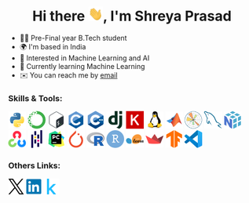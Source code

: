 <h1 align="center">Hi there <img src="https://raw.githubusercontent.com/ABSphreak/ABSphreak/master/gifs/Hi.gif" width="30">, I'm Shreya Prasad</h1>

- 👨‍💻 Pre-Final year B.Tech student
- 🌍 I'm based in India
- 🚀 Interested in Machine Learning and AI
- 🧠 Currently learning Machine Learning
- ✉️ You can reach me by [email](mailto:sp12554647@gmail.com)

<h3 align="left">Skills & Tools:</h3>
<p align="left">
<a href="https://www.python.org/" target="_blank" rel="noreferrer"><img src="https://raw.githubusercontent.com/devicons/devicon/6910f0503efdd315c8f9b858234310c06e04d9c0/icons/python/python-original.svg" width="36" height="36" alt="Python" /></a>
<a href="https://www.anaconda.com/" target="_blank" rel="noreferrer"><img src="https://raw.githubusercontent.com/devicons/devicon/6910f0503efdd315c8f9b858234310c06e04d9c0/icons/anaconda/anaconda-original.svg" width="36" height="36" alt="Anaconda" /></a>
<a href="https://www.gnu.org/software/bash/" target="_blank" rel="noreferrer"><img src="https://raw.githubusercontent.com/devicons/devicon/6910f0503efdd315c8f9b858234310c06e04d9c0/icons/bash/bash-original.svg" width="36" height="36" alt="Bash" /></a>
<a href="https://devdocs.io/c/" target="_blank" rel="noreferrer"><img src="https://raw.githubusercontent.com/devicons/devicon/6910f0503efdd315c8f9b858234310c06e04d9c0/icons/c/c-original.svg" width="36" height="36" alt="C" /></a>
<a href="https://devdocs.io/cpp/" target="_blank" rel="noreferrer"><img src="https://raw.githubusercontent.com/devicons/devicon/6910f0503efdd315c8f9b858234310c06e04d9c0/icons/cplusplus/cplusplus-original.svg" width="36" height="36" alt="C++" /></a>
<a href="https://www.djangoproject.com/" target="_blank" rel="noreferrer"><img src="https://raw.githubusercontent.com/devicons/devicon/6910f0503efdd315c8f9b858234310c06e04d9c0/icons/django/django-plain.svg" width="36" height="36" alt="Django" /></a>
<a href="https://keras.io/" target="_blank" rel="noreferrer"><img src="https://raw.githubusercontent.com/devicons/devicon/6910f0503efdd315c8f9b858234310c06e04d9c0/icons/keras/keras-original.svg" width="36" height="36" alt="Keras" /></a>
<a href="https://www.linux.org/" target="_blank" rel="noreferrer"><img src="https://raw.githubusercontent.com/devicons/devicon/6910f0503efdd315c8f9b858234310c06e04d9c0/icons/linux/linux-original.svg" width="36" height="36" alt="Linux" /></a>
<a href="https://in.mathworks.com/products/matlab.html" target="_blank" rel="noreferrer"><img src="https://raw.githubusercontent.com/devicons/devicon/6910f0503efdd315c8f9b858234310c06e04d9c0/icons/matlab/matlab-original.svg" width="36" height="36" alt="Matlab" /></a>
<a href="https://matplotlib.org/" target="_blank" rel="noreferrer"><img src="https://raw.githubusercontent.com/devicons/devicon/6910f0503efdd315c8f9b858234310c06e04d9c0/icons/matplotlib/matplotlib-original.svg" width="36" height="36" alt="Matplotlib" /></a>
<a href="https://www.mysql.com/" target="_blank" rel="noreferrer"><img src="https://raw.githubusercontent.com/devicons/devicon/6910f0503efdd315c8f9b858234310c06e04d9c0/icons/mysql/mysql-original.svg" width="36" height="36" alt="MuSQL" /></a>
<a href="https://numpy.org/" target="_blank" rel="noreferrer"><img src="https://raw.githubusercontent.com/devicons/devicon/6910f0503efdd315c8f9b858234310c06e04d9c0/icons/numpy/numpy-original.svg" width="36" height="36" alt="Numpy" /></a> 
<a href="https://opencv.org/" target="_blank" rel="noreferrer"><img src="https://raw.githubusercontent.com/devicons/devicon/6910f0503efdd315c8f9b858234310c06e04d9c0/icons/opencv/opencv-original.svg" width="36" height="36" alt="OpenCV" /></a>
<a href="https://pandas.pydata.org/" target="_blank" rel="noreferrer"><img src="https://raw.githubusercontent.com/devicons/devicon/6910f0503efdd315c8f9b858234310c06e04d9c0/icons/pandas/pandas-original.svg" width="36" height="36" alt="Pandas" /></a>
<a href="https://www.jetbrains.com/pycharm/" target="_blank" rel="noreferrer"><img src="https://raw.githubusercontent.com/devicons/devicon/6910f0503efdd315c8f9b858234310c06e04d9c0/icons/pycharm/pycharm-original.svg" width="36" height="36" alt="Pycharm" /></a>
<a href="https://pytorch.org/" target="_blank" rel="noreferrer"><img src="https://raw.githubusercontent.com/devicons/devicon/6910f0503efdd315c8f9b858234310c06e04d9c0/icons/pytorch/pytorch-original.svg" width="36" height="36" alt="PyTorch" /></a>
<a href="https://www.r-project.org/other-docs.html" target="_blank" rel="noreferrer"><img src="https://raw.githubusercontent.com/devicons/devicon/6910f0503efdd315c8f9b858234310c06e04d9c0/icons/r/r-original.svg" width="36" height="36" alt="R" /></a>
<a href="https://posit.co/downloads/" target="_blank" rel="noreferrer"><img src="https://raw.githubusercontent.com/devicons/devicon/6910f0503efdd315c8f9b858234310c06e04d9c0/icons/rstudio/rstudio-original.svg" width="36" height="36" alt="RStudio" /></a>
<a href="https://scikit-learn.org/stable/" target="_blank" rel="noreferrer"><img src="https://raw.githubusercontent.com/devicons/devicon/6910f0503efdd315c8f9b858234310c06e04d9c0/icons/scikitlearn/scikitlearn-original.svg" width="36" height="36" alt="SciKitLearn" /></a>
<a href="https://streamlit.io/" target="_blank" rel="noreferrer"><img src="https://raw.githubusercontent.com/devicons/devicon/6910f0503efdd315c8f9b858234310c06e04d9c0/icons/streamlit/streamlit-original.svg" width="36" height="36" alt="Streamlit" /></a>
<a href="https://www.tensorflow.org/api_docs" target="_blank" rel="noreferrer"><img src="https://raw.githubusercontent.com/devicons/devicon/6910f0503efdd315c8f9b858234310c06e04d9c0/icons/tensorflow/tensorflow-original.svg" width="36" height="36" alt="Tensorflow" /></a>
<a href="https://code.visualstudio.com/docs" target="_blank" rel="noreferrer"><img src="https://raw.githubusercontent.com/devicons/devicon/6910f0503efdd315c8f9b858234310c06e04d9c0/icons/vscode/vscode-original.svg" width="36" height="36" alt="VScode" /></a>

<h3 align="left">Others Links:</h3>
<p align="left"> 
<a href="https://twitter.com/prasad_shr37791" target="_blank" rel="noreferrer"><img src="https://raw.githubusercontent.com/devicons/devicon/6910f0503efdd315c8f9b858234310c06e04d9c0/icons/twitter/twitter-original.svg" width="32" height="32" /></a>
<a href="https://www.linkedin.com/in/shreya-prasad-749724230/" target="_blank" rel="noreferrer"><img src="https://raw.githubusercontent.com/devicons/devicon/6910f0503efdd315c8f9b858234310c06e04d9c0/icons/linkedin/linkedin-original.svg" width="32" height="32" /></a>
<a href="https://www.kaggle.com/shreyaprasad21" target="_blank" rel="noreferrer"><img src="https://raw.githubusercontent.com/devicons/devicon/6910f0503efdd315c8f9b858234310c06e04d9c0/icons/kaggle/kaggle-original.svg" width="32" height="32" /></a>
</p>
